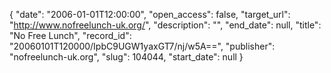 {
  "date": "2006-01-01T12:00:00", 
  "open_access": false, 
  "target_url": "http://www.nofreelunch-uk.org/", 
  "description": "", 
  "end_date": null, 
  "title": "No Free Lunch", 
  "record_id": "20060101T120000/IpbC9UGW1yaxGT7/nj/w5A==", 
  "publisher": "nofreelunch-uk.org", 
  "slug": 104044, 
  "start_date": null
}

